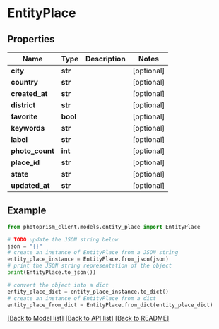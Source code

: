 # EntityPlace


## Properties

Name | Type | Description | Notes
------------ | ------------- | ------------- | -------------
**city** | **str** |  | [optional]
**country** | **str** |  | [optional]
**created_at** | **str** |  | [optional]
**district** | **str** |  | [optional]
**favorite** | **bool** |  | [optional]
**keywords** | **str** |  | [optional]
**label** | **str** |  | [optional]
**photo_count** | **int** |  | [optional]
**place_id** | **str** |  | [optional]
**state** | **str** |  | [optional]
**updated_at** | **str** |  | [optional]

## Example

```python
from photoprism_client.models.entity_place import EntityPlace

# TODO update the JSON string below
json = "{}"
# create an instance of EntityPlace from a JSON string
entity_place_instance = EntityPlace.from_json(json)
# print the JSON string representation of the object
print(EntityPlace.to_json())

# convert the object into a dict
entity_place_dict = entity_place_instance.to_dict()
# create an instance of EntityPlace from a dict
entity_place_from_dict = EntityPlace.from_dict(entity_place_dict)
```
[[Back to Model list]](../README.md#documentation-for-models) [[Back to API list]](../README.md#documentation-for-api-endpoints) [[Back to README]](../README.md)


